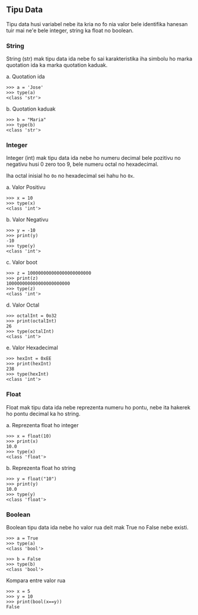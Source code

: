 ## Tipu Data

Tipu data husi variabel nebe ita kria no fo nia valor bele identifika hanesan tuir mai ne'e bele integer, string ka float no boolean.

### String

String (str) mak tipu data ida nebe fo sai karakteristika iha simbolu ho marka quotation ida ka  marka quotation kaduak.

a. Quotation ida

```
>>> a = 'Jose'
>>> type(a)
<class 'str'>
```

b. Quotation kaduak

```
>>> b = "Maria"
>>> type(b)
<class 'str'>
```

### Integer

Integer (int) mak tipu data ida nebe ho numeru decimal bele pozitivu no negativu husi 0 zero too 9, bele numeru octal no hexadecimal.

Iha octal inisial ho `0o` no hexadecimal sei hahu ho `0x`.

a. Valor Positivu

```
>>> x = 10
>>> type(x)
<class 'int'>
```

b. Valor Negativu

```
>>> y = -10
>>> print(y)
-10
>>> type(y)
<class 'int'>
```

c. Valor boot

```
>>> z = 100000000000000000000000
>>> print(z)
100000000000000000000000
>>> type(z)
<class 'int'>
```

d. Valor Octal

```
>>> octalInt = 0o32
>>> print(octalInt)
26
>>> type(octalInt)
<class 'int'>
```

e. Valor Hexadecimal

```
>>> hexInt = 0xEE
>>> print(hexInt)
238
>>> type(hexInt)
<class 'int'>
```

### Float

Float mak tipu data ida nebe reprezenta numeru ho pontu, nebe ita hakerek ho pontu decimal ka ho string.

a. Reprezenta float ho integer

```
>>> x = float(10)
>>> print(x)
10.0
>>> type(x)
<class 'float'>
```

b. Reprezenta float ho string

```
>>> y = float("10")
>>> print(y)
10.0
>>> type(y)
<class 'float'>
```

### Boolean

Boolean tipu data ida nebe ho valor rua deit mak True no False nebe existi.

```
>>> a = True
>>> type(a)
<class 'bool'>

>>> b = False
>>> type(b)
<class 'bool'>
```

Kompara entre valor rua 

```
>>> x = 5
>>> y = 10
>>> print(bool(x==y))
False
```

